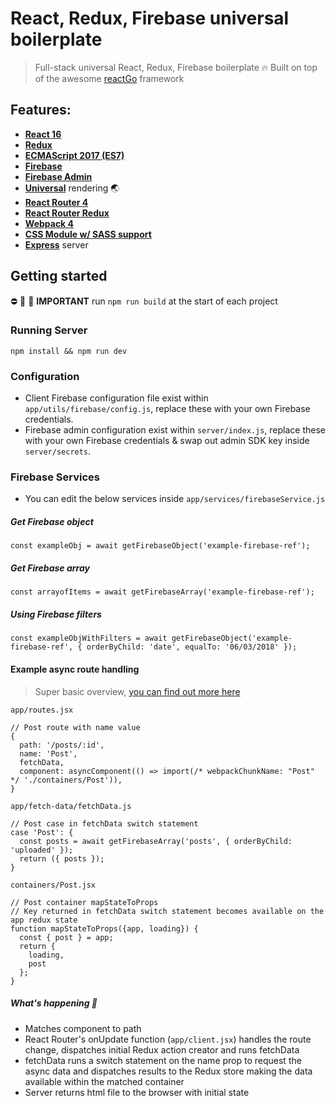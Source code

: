 # React, Redux, Firebase universal boilerplate

> Full-stack universal React, Redux, Firebase boilerplate :fire: Built on top of the awesome [reactGo](https://github.com/reactGo/reactGo) framework

## Features:
- [**React 16**](https://facebook.github.io/react/)
- [**Redux**](https://github.com/reactjs/redux)
- [**ECMAScript 2017 (ES7)**](https://developer.mozilla.org/en-US/docs/Web/JavaScript/New_in_JavaScript/ECMAScript_Next_support_in_Mozilla)
- [**Firebase**](https://firebase.google.com/)
- [**Firebase Admin**](https://firebase.google.com/docs/admin/setup)
- [**Universal**](https://medium.com/@ghengeveld/isomorphism-vs-universal-javascript-4b47fb481beb#.4x2t3jlmx) rendering :earth_asia:
- [**React Router 4**](https://github.com/reactjs/react-router)
- [**React Router Redux**](https://github.com/reactjs/react-router-redux)
- [**Webpack 4**](https://github.com/webpack/webpack)
- [**CSS Module w/ SASS support**](https://github.com/css-modules/css-modules)
- [**Express**](https://expressjs.com/en/api.html) server

## Getting started

⛔️ 📛 🚫 **IMPORTANT** run `npm run build` at the start of each project

### Running Server

`npm install && npm run dev`

### Configuration

- Client Firebase configuration file exist within `app/utils/firebase/config.js`, replace these with your own Firebase credentials.
- Firebase admin configuration exist within `server/index.js`, replace these with your own Firebase credentials & swap out admin SDK key inside `server/secrets`.

### Firebase Services

- You can edit the below services inside `app/services/firebaseService.js`

##### Get Firebase object

```
const exampleObj = await getFirebaseObject('example-firebase-ref');
```

##### Get Firebase array

```
const arrayofItems = await getFirebaseArray('example-firebase-ref');
```

##### Using Firebase filters

```
const exampleObjWithFilters = await getFirebaseObject('example-firebase-ref', { orderByChild: 'date', equalTo: '06/03/2018' });
```

#### Example async route handling

> Super basic overview, [you can find out more here](https://github.com/reactGo/reactGo)

`app/routes.jsx`

```
// Post route with name value
{
  path: '/posts/:id',
  name: 'Post',
  fetchData,
  component: asyncComponent(() => import(/* webpackChunkName: "Post" */ './containers/Post')),
}
```
`app/fetch-data/fetchData.js`

```
// Post case in fetchData switch statement
case 'Post': {
  const posts = await getFirebaseArray('posts', { orderByChild: 'uploaded' });
  return ({ posts });
}
```
`containers/Post.jsx`

```
// Post container mapStateToProps
// Key returned in fetchData switch statement becomes available on the app redux state
function mapStateToProps({app, loading}) {
  const { post } = app;
  return {
    loading,
    post
  };
}
```

##### What's happening 🤔

- Matches component to path
- React Router's onUpdate function (`app/client.jsx`) handles the route change, dispatches initial Redux action creator and runs fetchData
- fetchData runs a switch statement on the name prop to request the async data and dispatches results to the Redux store making the data available within the matched container
- Server returns html file to the browser with initial state
